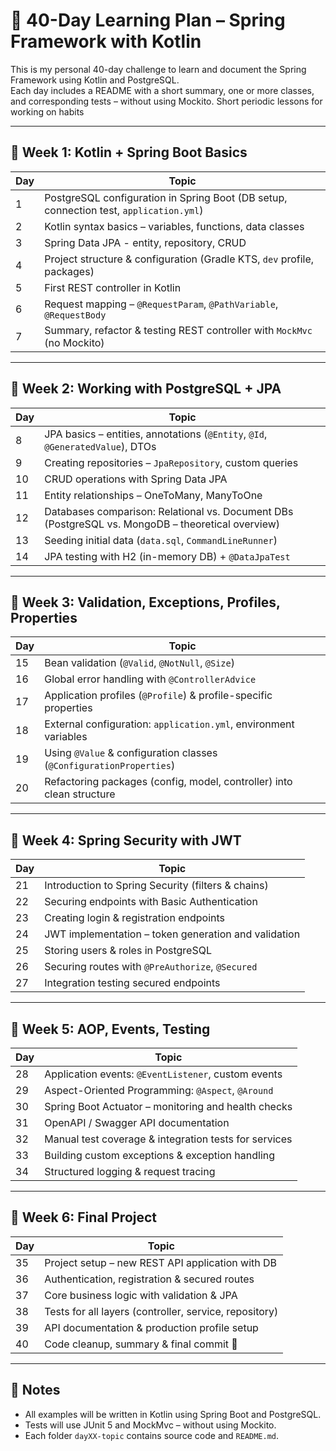 # 📅 40-Day Learning Plan – Spring Framework with Kotlin

This is my personal 40-day challenge to learn and document the Spring Framework using Kotlin and PostgreSQL.  
Each day includes a README with a short summary, one or more classes, and corresponding tests – without using Mockito.
Short periodic lessons for working on habits

---

## 🧭 Week 1: Kotlin + Spring Boot Basics

| Day | Topic                                                                                  |
| --- |----------------------------------------------------------------------------------------|
| 1   | PostgreSQL configuration in Spring Boot (DB setup, connection test, `application.yml`) |
| 2   | Kotlin syntax basics – variables, functions, data classes                              |
| 3   | Spring Data JPA - entity, repository, CRUD                                             |
| 4   | Project structure & configuration (Gradle KTS, `dev` profile, packages)                |
| 5   | First REST controller in Kotlin                                                        |
| 6   | Request mapping – `@RequestParam`, `@PathVariable`, `@RequestBody`                     |
| 7   | Summary, refactor & testing REST controller with `MockMvc` (no Mockito)                |


---

## 🧭 Week 2: Working with PostgreSQL + JPA

| Day | Topic                                                                                             |
| --- | ------------------------------------------------------------------------------------------------- |
| 8   | JPA basics – entities, annotations (`@Entity`, `@Id`, `@GeneratedValue`), DTOs                    |
| 9   | Creating repositories – `JpaRepository`, custom queries                                           |
| 10  | CRUD operations with Spring Data JPA                                                              |
| 11  | Entity relationships – OneToMany, ManyToOne                                                       |
| 12  | Databases comparison: Relational vs. Document DBs (PostgreSQL vs. MongoDB – theoretical overview) |
| 13  | Seeding initial data (`data.sql`, `CommandLineRunner`)                                            |
| 14  | JPA testing with H2 (in-memory DB) + `@DataJpaTest`                                               |


---

## 🧭 Week 3: Validation, Exceptions, Profiles, Properties

| Day | Topic                                                                 |
| --- | --------------------------------------------------------------------- |
| 15  | Bean validation (`@Valid`, `@NotNull`, `@Size`)                       |
| 16  | Global error handling with `@ControllerAdvice`                        |
| 17  | Application profiles (`@Profile`) & profile-specific properties       |
| 18  | External configuration: `application.yml`, environment variables      |
| 19  | Using `@Value` & configuration classes (`@ConfigurationProperties`)   |
| 20  | Refactoring packages (config, model, controller) into clean structure |


---

## 🧭 Week 4: Spring Security with JWT

| Day | Topic                                                |
| --- | ---------------------------------------------------- |
| 21  | Introduction to Spring Security (filters & chains)   |
| 22  | Securing endpoints with Basic Authentication         |
| 23  | Creating login & registration endpoints              |
| 24  | JWT implementation – token generation and validation |
| 25  | Storing users & roles in PostgreSQL                  |
| 26  | Securing routes with `@PreAuthorize`, `@Secured`     |
| 27  | Integration testing secured endpoints                |


---

## 🧭 Week 5: AOP, Events, Testing

| Day | Topic                                                 |
| --- | ----------------------------------------------------- |
| 28  | Application events: `@EventListener`, custom events   |
| 29  | Aspect-Oriented Programming: `@Aspect`, `@Around`     |
| 30  | Spring Boot Actuator – monitoring and health checks   |
| 31  | OpenAPI / Swagger API documentation                   |
| 32  | Manual test coverage & integration tests for services |
| 33  | Building custom exceptions & exception handling       |
| 34  | Structured logging & request tracing                  |


---

## 🧭 Week 6: Final Project

| Day | Topic                                                  |
| --- | ------------------------------------------------------ |
| 35  | Project setup – new REST API application with DB       |
| 36  | Authentication, registration & secured routes          |
| 37  | Core business logic with validation & JPA              |
| 38  | Tests for all layers (controller, service, repository) |
| 39  | API documentation & production profile setup           |
| 40  | Code cleanup, summary & final commit 🎉                |


---

## 🔁 Notes

- All examples will be written in Kotlin using Spring Boot and PostgreSQL.
- Tests will use JUnit 5 and MockMvc – without using Mockito.
- Each folder `dayXX-topic` contains source code and `README.md`.
